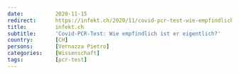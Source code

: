 ```yaml
---
date:          2020-11-15
redirect:      https://infekt.ch/2020/11/covid-pcr-test-wie-empfindlich-ist-er-eigentlich/
title:         infekt.ch
subtitle:      'Covid-PCR-Test: Wie empfindlich ist er eigentlich?'
country:       [CH]
persons:       [Vernazza Pietro]
categories:    [Wissenschaft]
tags:          [pcr-test]
---
```

